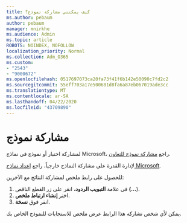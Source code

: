 ```yaml
---
title: كيف يمكنني مشاركة نموذج؟
ms.author: pebaum
author: pebaum
manager: mnirkhe
ms.audience: Admin
ms.topic: article
ROBOTS: NOINDEX, NOFOLLOW
localization_priority: Normal
ms.collection: Adm_O365
ms.custom:
- "2543"
- "9000672"
ms.openlocfilehash: 0517697073ca20fa73f41f6b142e50090c7fd2c2
ms.sourcegitcommit: 55eff703a17e500681d8fa6a87eb067019ade3cc
ms.translationtype: MT
ms.contentlocale: ar-SA
ms.lasthandoff: 04/22/2020
ms.locfileid: "43709890"
---
```

# <a name="share-a-form"></a>مشاركة نموذج

لمشاركة اختبار أو نموذج في نماذج Microsoft، راجع [مشاركة نموذج للتعاون](https://support.office.com/article/Share-a-form-to-collaborate-d5bb5cf0-8401-4c15-bb8c-8e108cd7e69b).

لإدارة القدرة على مشاركة النماذج خارجياً، راجع [إعداد نماذج Microsoft](https://support.office.com/article/set-up-microsoft-forms-cc52287a-4550-464d-9a1b-457bf9df2240). 

للحصول على رابط ملخص لمشاركة النتائج مع الآخرين:

1. في علامة **التبويب الردود،** انقر على زر القطع الناقص **(...**).
3. اختر **إنشاء ارتباط ملخص**.
4. انقر فوق **نسخة**.

يمكن لأي شخص تشاركه هذا الرابط عرض ملخص للاستجابات للنموذج الخاص بك.